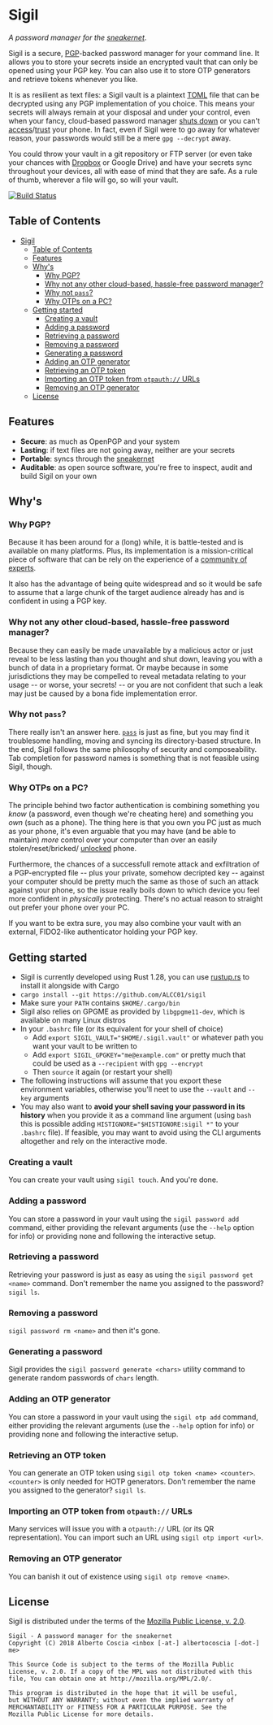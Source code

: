 # Sigil
*A password manager for the [sneakernet][sneakernet-ud]*.

Sigil is a secure, [PGP][pgp]-backed password manager for your command line. It 
allows you to store your secrets inside an encrypted vault that can only be opened
using your PGP key. You can also use it to store OTP generators and retrieve
tokens whenever you like.

It is as resilient as text files: a Sigil vault is a plaintext [TOML][toml] file
that can be decrypted using any PGP implementation of you choice. This means
your secrets will always remain at your disposal and under your control, even
when your fancy, cloud-based password manager [shuts down][mitro] or you can't
[access][border-seizure]/[trust][chinese-border] your phone. In fact, even if
Sigil were to go away for whatever reason, your passwords would still be a mere
`gpg --decrypt` away.

You could throw your vault in a git repository or FTP server (or even take your
chances with [Dropbox][dropbox-rice] or Google Drive) and have your secrets
sync throughout your devices, all with ease of mind that they are safe. As a
rule of thumb, wherever a file will go, so will your vault.

[![Build Status][travis-badge]][travis]
## Table of Contents
- [Sigil](#sigil)
    - [Table of Contents](#table-of-contents)
    - [Features](#features)
    - [Why's](#whys)
        - [Why PGP?](#why-pgp)
        - [Why not any other cloud-based, hassle-free password manager?](#why-not-any-other-cloud-based-hassle-free-password-manager)
        - [Why not `pass`?](#why-not-pass)
        - [Why OTPs on a PC?](#why-otps-on-a-pc)
    - [Getting started](#getting-started)
        - [Creating a vault](#creating-a-vault)
        - [Adding a password](#adding-a-password)
        - [Retrieving a password](#retrieving-a-password)
        - [Removing a password](#removing-a-password)
        - [Generating a password](#generating-a-password)
        - [Adding an OTP generator](#adding-an-otp-generator)
        - [Retrieving an OTP token](#retrieving-an-otp-token)
        - [Importing an OTP token from `otpauth://` URLs](#importing-an-otp-token-from-otpauth-urls)
        - [Removing an OTP generator](#removing-an-otp-generator)
    - [License](#license)

## Features
* **Secure**: as much as OpenPGP and your system
* **Lasting**: if text files are not going away, neither are your secrets
* **Portable**: syncs through the [sneakernet][sneakernet-ud]
* **Auditable**: as open source software, you're free to inspect, audit and
build Sigil on your own

## Why's
### Why PGP?
Because it has been around for a (long) while, it is battle-tested and is
available on many platforms. Plus, its implementation is a mission-critical 
piece of software that can be rely on the experience of a [community of
experts][xkcd-crypto].

It also has the advantage of being quite widespread and so it would be safe
to assume that a large chunk of the target audience already has and is confident
in using a PGP key.

### Why not any other cloud-based, hassle-free password manager?
Because they can easily be made unavailable by a malicious actor or just reveal 
to be less lasting than you thought and shut down, leaving you with a bunch of
data in a proprietary format. Or maybe because in some jurisdictions they may be 
compelled to reveal metadata relating to your usage -- or worse, your secrets! --
or you are not confident that such a leak may just be caused by a bona fide 
implementation error.

### Why not `pass`?
There really isn't an answer here.  [`pass`][pass] is just as fine, but you may 
find it troublesome handling, moving and syncing its directory-based structure.
In the end, Sigil follows the same philosophy of security and composeability. 
Tab completion for password names is something that is not feasible using Sigil,
though.

### Why OTPs on a PC?
The principle behind two factor authentication is combining something you *know*
(a password, even though we're cheating here) and something you *own* (such as a
phone). The thing here is that you own you PC just as much as your phone, it's 
even arguable that you may have (and be able to maintain) *more* control over
your computer than over an easily stolen/reset/bricked/
[unlocked][apple-bernardino] phone. 

Furthermore, the chances of a successfull remote attack and exfiltration of a 
PGP-encrypted file -- plus your private, somehow decripted key -- against your 
computer should be pretty much the same as those of such an attack against your
phone, so the issue really boils down to which device you feel more confident
in *physically* protecting. There's no actual reason to straight out prefer
your phone over your PC.

If you want to be extra sure, you may also combine your vault with an external,
FIDO2-like authenticator holding your PGP key.

## Getting started
* Sigil is currently developed using Rust 1.28, you can use [rustup.rs][rustup]
to install it alongside with Cargo
* `cargo install --git https://github.com/ALCC01/sigil`
* Make sure your `PATH` contains `$HOME/.cargo/bin`
* Sigil also relies on GPGME as provided by `libgpgme11-dev`, which is available
on many Linux distros
* In your `.bashrc` file (or its equivalent for your shell of choice)
    * Add `export SIGIL_VAULT="$HOME/.sigil.vault"` or whatever path you want
your vault to be written to
    * Add `export SIGIL_GPGKEY="me@example.com"` or pretty much that could be
used as a `--recipient` with `gpg --encrypt`
    * Then `source` it again (or restart your shell)
* The following instructions will assume that you export these environment 
variables, otherwise you'll neet to use the `--vault` and `--key` arguments
* You may also want to **avoid your shell saving your password in its history** 
when you provide it as a command line argument (using `bash` this is possible
adding `HISTIGNORE="$HISTIGNORE:sigil *"` to your `.bashrc` file). If feasible,
you may want to avoid using the CLI arguments altogether and rely on the 
interactive mode.

### Creating a vault
You can create your vault using `sigil touch`. And you're done.

### Adding a password
You can store a password in your vault using the `sigil password add` command,
either providing the relevant arguments (use the `--help` option for info) or
providing none and following the interactive setup.

### Retrieving a password
Retrieving your password is just as easy as using the `sigil password get <name>`
command. Don't remember the name you assigned to the password? `sigil ls`.

### Removing a password
`sigil password rm <name>` and then it's gone.

### Generating a password
Sigil provides the `sigil password generate <chars>` utility command to generate
random passwords of `chars` length.

### Adding an OTP generator
You can store a password in your vault using the `sigil otp add` command,
either providing the relevant arguments (use the `--help` option for info) or
providing none and following the interactive setup.

### Retrieving an OTP token
You can generate an OTP token using `sigil otp token <name> <counter>`. 
`<counter>` is only needed for HOTP generators. Don't remember the name you
assigned to the generator? `sigil ls`.

### Importing an OTP token from `otpauth://` URLs
Many services will issue you with a `otpauth://` URL (or its QR representation).
You can import such an URL using `sigil otp import <url>`.

### Removing an OTP generator
You can banish it out of existence using `sigil otp remove <name>`.

## License
Sigil is distributed under the terms of the [Mozilla Public License, v. 2.0][mpl].

    Sigil - A password manager for the sneakernet
    Copyright (C) 2018 Alberto Coscia <inbox [-at-] albertocoscia [-dot-] me>

    This Source Code is subject to the terms of the Mozilla Public
    License, v. 2.0. If a copy of the MPL was not distributed with this
    file, You can obtain one at http://mozilla.org/MPL/2.0/.
    
    This program is distributed in the hope that it will be useful,
    but WITHOUT ANY WARRANTY; without even the implied warranty of
    MERCHANTABILITY or FITNESS FOR A PARTICULAR PURPOSE. See the
    Mozilla Public License for more details.

[pgp]: https://tools.ietf.org/html/rfc4880
[travis]: https://travis-ci.com/ALCC01/sigil
[travis-badge]: https://travis-ci.com/ALCC01/sigil.svg?token=VQqRdWniwWscxaAK7t7z&branch=master
[sneakernet-ud]: https://www.urbandictionary.com/define.php?term=Sneakernet
[toml]: https://github.com/toml-lang/toml
[mitro]: https://venturebeat.com/2015/07/11/twitter-will-shut-down-password-manager-mitro-on-aug-31-after-buying-it-last-year/
[border-seizure]: https://www.eff.org/press/releases/eff-aclu-media-conference-call-today-announce-lawsuit-over-warrantless-phone-and
[chinese-border]: https://www.reddit.com/r/security/comments/8ofiiw/chinese_border_police_installed_software_on_my/
[dropbox-rice]: https://techcrunch.com/2014/04/11/dropbox-promises-adding-condoleezza-rice-to-its-board-wont-change-its-privacy-views/
[xkcd-crypto]: https://xkcd.com/153/
[pass]: https://www.passwordstore.org/
[rustup]: https://rustup.rs/
[histcontrol]: https://stackoverflow.com/questions/6475524/how-to-prevent-commands-to-show-up-in-bash-history
[apple-bernardino]: https://www.bloomberg.com/news/articles/2016-02-17/apple-has-the-way-but-not-the-will-to-help-fbi-hack-your-phone
[mpl]: http://mozilla.org/MPL/2.0/
